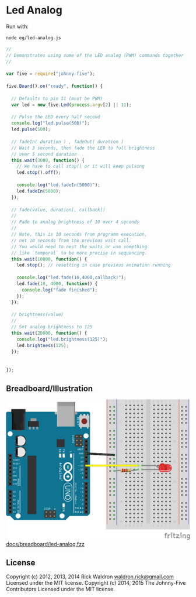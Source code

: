 <!--remove-start-->
# Led Analog

Run with:
```bash
node eg/led-analog.js
```
<!--remove-end-->

```javascript
//
// Demonstrates using some of the LED analog (PWM) commands together
//

var five = require("johnny-five");

five.Board().on("ready", function() {

  // Defaults to pin 11 (must be PWM)
  var led = new five.Led(process.argv[2] || 11);

  // Pulse the LED every half second
  console.log("led.pulse(500)");
  led.pulse(500);

  // fadeIn( duration ) , fadeOut( duration )
  // Wait 3 seconds, then fade the LED to full brightness
  // over 5 second duration
  this.wait(3000, function() {
    // We have to call stop() or it will keep pulsing
    led.stop().off();

    console.log("led.fadeIn(5000)");
    led.fadeIn(5000);
  });

  // fade(value, duration[, callback])
  // 
  // Fade to analog brightness of 10 over 4 seconds
  // 
  // Note, this is 10 seconds from programm execution,
  // not 10 seconds from the previous wait call.
  // You would need to nest the waits or use something
  // like `temporal` to be more precise in sequencing.
  this.wait(10000, function() {
    led.stop(); // resetting in case previous animation running

    console.log("led.fade(10,4000,callback)");
    led.fade(10, 4000, function() {
      console.log("fade finished");
    });
  });

  // brightness(value)
  // 
  // Set analog brightness to 125
  this.wait(20000, function() {
    console.log("led.brightness(125)");
    led.brightness(125);
  });


});

```


## Breadboard/Illustration


![docs/breadboard/led-analog.png](breadboard/led-analog.png)
[docs/breadboard/led-analog.fzz](breadboard/led-analog.fzz)




<!--remove-start-->
## License
Copyright (c) 2012, 2013, 2014 Rick Waldron <waldron.rick@gmail.com>
Licensed under the MIT license.
Copyright (c) 2014, 2015 The Johnny-Five Contributors
Licensed under the MIT license.
<!--remove-end-->
